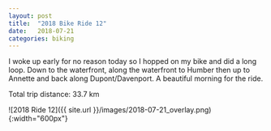 ```yaml
---
layout: post
title:  "2018 Bike Ride 12"
date:   2018-07-21
categories: biking
---
```


I woke up early for no reason today so I hopped on my bike and did a long loop. Down to the waterfront, along the waterfront to Humber then up to Annette and back along Dupont/Davenport. A beautiful morning for the ride.

Total trip distance: 33.7 km

![2018 Ride 12]({{ site.url }}/images/2018-07-21_overlay.png){:width="600px"}
